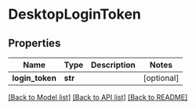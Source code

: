 # DesktopLoginToken

## Properties

Name | Type | Description | Notes
------------ | ------------- | ------------- | -------------
**login_token** | **str** |  | [optional] 

[[Back to Model list]](../README.md#documentation-for-models) [[Back to API list]](../README.md#documentation-for-api-endpoints) [[Back to README]](../README.md)


